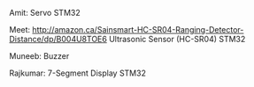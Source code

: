 Amit: 
Servo STM32

Meet: 
http://amazon.ca/Sainsmart-HC-SR04-Ranging-Detector-Distance/dp/B004U8TOE6
Ultrasonic Sensor (HC-SR04) STM32

Muneeb:
Buzzer 

Rajkumar:
7-Segment Display STM32
